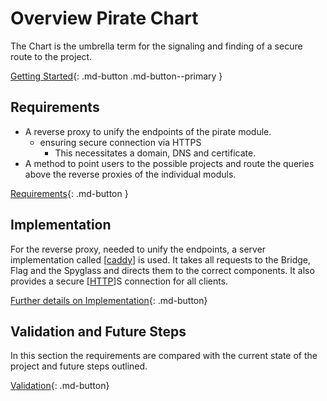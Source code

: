 # Overview Pirate Chart

The Chart is the umbrella term for the signaling and finding of a secure route to the project. 

[Getting Started](10-chart-getting-started.md){: .md-button .md-button--primary }

## Requirements

* A reverse proxy to unify the endpoints of the pirate module.
    * ensuring secure connection via HTTPS
        * This necessitates a domain, DNS and certificate.
* A method to point users to the possible projects and route the queries above the reverse proxies of the individual moduls.

[Requirements](20-chart-requirements.md){: .md-button  }

## Implementation

For the reverse proxy, needed to unify the endpoints, a server implementation called [[caddy]] is used. It takes all requests to the Bridge, Flag and the Spyglass and directs them to the correct components. It also provides a secure [[HTTP]]S connection for all clients.

[Further details on Implementation](30-chart-implementation.md){: .md-button}

## Validation and Future Steps

In this section the requirements are compared with the current state of the project and future steps outlined.

[Validation](40-chart-validation.md){: .md-button}

[//begin]: # "Autogenerated link references for markdown compatibility"
[caddy]: Theory\caddy "Caddy"
[HTTP]: ..\Pirate-Bridge\Theory\http "HTTPS"
[//end]: # "Autogenerated link references"